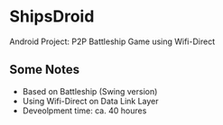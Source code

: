 # ShipsDroid
Android Project: P2P Battleship Game using Wifi-Direct

## Some Notes

* Based on Battleship (Swing version)
* Using Wifi-Direct on Data Link Layer
* Deveolpment time: ca. 40 houres
